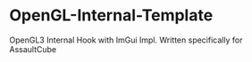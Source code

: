# OpenGL-Internal-Template
OpenGL3 Internal Hook with ImGui Impl.
Written specifically for AssaultCube
